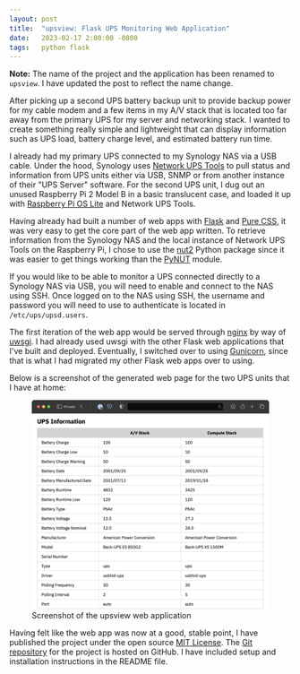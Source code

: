 ```yaml
---
layout: post
title:  "upsview: Flask UPS Monitoring Web Application"
date:   2023-02-17 2:00:00 -0800
tags:   python flask
---
```


**Note:** The name of the project and the application has been renamed to `upsview`. I have updated the post to reflect the name change.

After picking up a second UPS battery backup unit to provide backup power for my cable modem and a few items in my A/V stack that is located too far away from the primary UPS for my server and networking stack. I wanted to create something really simple and lightweight that can display information such as UPS load, battery charge level, and estimated battery run time.

I already had my primary UPS connected to my Synology NAS via a USB cable. Under the hood, Synology uses [Network UPS Tools](https://networkupstools.org/) to pull status and information from UPS units either via USB, SNMP or from another instance of their "UPS Server" software. For the second UPS unit, I dug out an unused Raspberry Pi 2 Model B in a basic translucent case, and loaded it up with [Raspberry Pi OS Lite](https://www.raspberrypi.com/software/operating-systems/) and Network UPS Tools.

Having already had built a number of web apps with [Flask](http://flask.palletsprojects.com/) and [Pure CSS](https://pure-css.github.io/), it was very easy to get the core part of the web app written. To retrieve information from the Synology NAS and the local instance of Network UPS Tools on the Raspberry Pi, I chose to use the [nut2](https://github.com/rshipp/python-nut2) Python package since it was easier to get things working than the [PyNUT](https://github.com/networkupstools/nut/tree/master/scripts/python/) module.

If you would like to be able to monitor a UPS connected directly to a Synology NAS via USB, you will need to enable and connect to the NAS using SSH. Once logged on to the NAS using SSH, the username and password you will need to use to authenticate is located in `/etc/ups/upsd.users`.

The first iteration of the web app would be served through [nginx](https://nginx.org/) by way of [uwsgi](https://uwsgi-docs.readthedocs.io/en/latest/). I had already used uwsgi with the other Flask web applications that I've built and deployed. Eventually, I switched over to using [Gunicorn](https://gunicorn.org/), since that is what I had migrated my other Flask web apps over to using.

Below is a screenshot of the generated web page for the two UPS units that I have at home:

<figure class="figure w-100">
    <a target="_blank" href="/assets/images/upsview-screenshot.png">
    <img src="/assets/images/upsview-screenshot.png" class="img-fluid border" alt="upsview Web Application Screenshot">
    </a>
    <figcaption class="figure-caption text-center">
        Screenshot of the upsview web application
    </figcaption>
</figure>

Having felt like the web app was now at a good, stable point, I have published the project under the open source [MIT License](https://github.com/questionlp/upsview/blob/main/LICENSE). The [Git repository](https://github.com/questionlp/upsview) for the project is hosted on GitHub. I have included setup and installation instructions in the README file.
